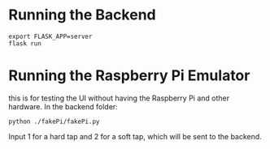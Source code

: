 # Running the Backend

```
export FLASK_APP=server
flask run
```

# Running the Raspberry Pi Emulator

this is for testing the UI without having the Raspberry Pi and other hardware.
In the backend folder:

```
python ./fakePi/fakePi.py
```

Input 1 for a hard tap and 2 for a soft tap, which will be sent to the backend.
